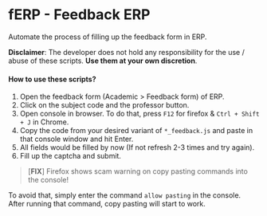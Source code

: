 fERP - Feedback ERP
====================
Automate the process of filling up the feedback form in ERP.

**Disclaimer**: The developer does not hold any responsibility for the use / abuse of these scripts. **Use them at your own discretion**.

#### How to use these scripts?
1. Open the feedback form (Academic > Feedback form) of ERP.
2. Click on the subject code and the professor button.
3. Open console in browser.
   To do that, press ``F12`` for firefox & ``Ctrl + Shift + J`` in Chrome.
4. Copy the code from your desired variant of `*_feedback.js` and paste in that console window and hit Enter.
5. All fields would be filled by now (If not refresh 2-3 times and try again).
6. Fill up the captcha and submit.
    
> [**FIX**] Firefox shows scam warning on copy pasting commands into the console!

To avoid that, simply enter the command `allow pasting` in the console.<br>
After running that command, copy pasting will start to work.
